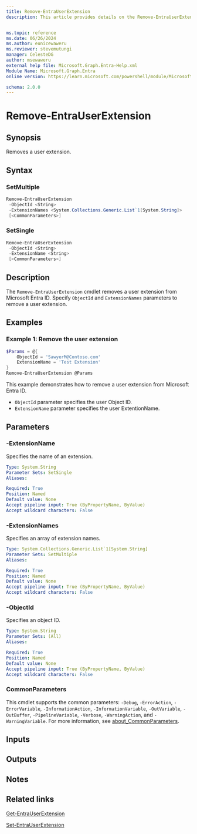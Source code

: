 ```yaml
---
title: Remove-EntraUserExtension
description: This article provides details on the Remove-EntraUserExtension command.


ms.topic: reference
ms.date: 06/26/2024
ms.author: eunicewaweru
ms.reviewer: stevemutungi
manager: CelesteDG
author: msewaweru
external help file: Microsoft.Graph.Entra-Help.xml
Module Name: Microsoft.Graph.Entra
online version: https://learn.microsoft.com/powershell/module/Microsoft.Graph.Entra/Remove-EntraUserExtension

schema: 2.0.0
---
```


# Remove-EntraUserExtension

## Synopsis

Removes a user extension.

## Syntax

### SetMultiple

```powershell
Remove-EntraUserExtension
 -ObjectId <String>
 -ExtensionNames <System.Collections.Generic.List`1[System.String]>
 [<CommonParameters>]
```

### SetSingle

```powershell
Remove-EntraUserExtension
 -ObjectId <String>
 -ExtensionName <String>
 [<CommonParameters>]
```

## Description

The `Remove-EntraUserExtension` cmdlet removes a user extension from Microsoft Entra ID. Specify `ObjectId` and `ExtensionNames` parameters to remove a user extension.

## Examples

### Example 1: Remove the user extension

```powershell
$Params = @{
    ObjectId = 'SawyerM@Contoso.com'
    ExtensionName = 'Test Extension'
}
Remove-EntraUserExtension @Params
```

This example demonstrates how to remove a user extension from Microsoft Entra ID.

- `ObjectId` parameter specifies the user Object ID.
- `ExtensionName` parameter specifies the user ExtentionName.

## Parameters

### -ExtensionName

Specifies the name of an extension.

```yaml
Type: System.String
Parameter Sets: SetSingle
Aliases:

Required: True
Position: Named
Default value: None
Accept pipeline input: True (ByPropertyName, ByValue)
Accept wildcard characters: False
```

### -ExtensionNames

Specifies an array of extension names.

```yaml
Type: System.Collections.Generic.List`1[System.String]
Parameter Sets: SetMultiple
Aliases:

Required: True
Position: Named
Default value: None
Accept pipeline input: True (ByPropertyName, ByValue)
Accept wildcard characters: False
```

### -ObjectId

Specifies an object ID.

```yaml
Type: System.String
Parameter Sets: (All)
Aliases:

Required: True
Position: Named
Default value: None
Accept pipeline input: True (ByPropertyName, ByValue)
Accept wildcard characters: False
```

### CommonParameters

This cmdlet supports the common parameters: `-Debug`, `-ErrorAction`, `-ErrorVariable`, `-InformationAction`, `-InformationVariable`, `-OutVariable`, `-OutBuffer`, `-PipelineVariable`, `-Verbose`, `-WarningAction`, and `-WarningVariable`. For more information, see [about_CommonParameters](https://go.microsoft.com/fwlink/?LinkID=113216).

## Inputs

## Outputs

## Notes

## Related links

[Get-EntraUserExtension](Get-EntraUserExtension.md)

[Set-EntraUserExtension](Set-EntraUserExtension.md)
